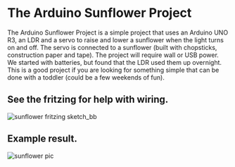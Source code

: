 # The Arduino Sunflower Project

The Arduino Sunflower Project is a simple project that uses an Arduino UNO R3, an LDR and a servo to raise and lower a sunflower when the light turns on and off. The servo is connected to a sunflower (built with chopsticks, construction paper and tape). The project will require wall or USB power. We started with batteries, but found that the LDR used them up overnight. This is a good project if you are looking for something simple that can be done with a toddler (could be a few weekends of fun).


## See the fritzing for help with wiring.


![sunflower fritzing sketch_bb](https://user-images.githubusercontent.com/34386680/38449628-49d6648c-39df-11e8-904d-fc7bbf2832da.png)


## Example result.

![sunflower pic](https://user-images.githubusercontent.com/34386680/38471845-eefd06f8-3b44-11e8-907b-dc543287f546.JPG)
